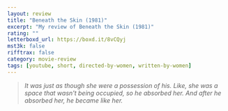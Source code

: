 ```yaml
---
layout: review
title: "Beneath the Skin (1981)"
excerpt: "My review of Beneath the Skin (1981)"
rating: ""
letterboxd_url: https://boxd.it/8vCQyj
mst3k: false
rifftrax: false
category: movie-review
tags: [youtube, short, directed-by-women, written-by-women]
---
```


<blockquote><i>It was just as though she were a possession of his. Like, she was a space that wasn't being occupied, so he absorbed her. And after he absorbed her, he became like her.</i></blockquote>
